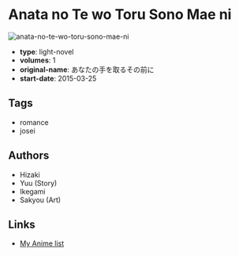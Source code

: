 # Anata no Te wo Toru Sono Mae ni

![anata-no-te-wo-toru-sono-mae-ni](https://cdn.myanimelist.net/images/manga/2/220274.jpg)

-   **type**: light-novel
-   **volumes**: 1
-   **original-name**: あなたの手を取るその前に
-   **start-date**: 2015-03-25

## Tags

-   romance
-   josei

## Authors

-   Hizaki
-   Yuu (Story)
-   Ikegami
-   Sakyou (Art)

## Links

-   [My Anime list](https://myanimelist.net/manga/110271/Anata_no_Te_wo_Toru_Sono_Mae_ni)

